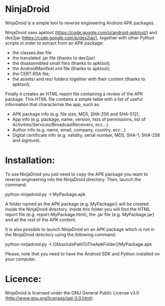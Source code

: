 NinjaDroid
==========

NinjaDroid is a simple tool to reverse engineering Android APK packages.

NinjaDroid uses apktool (https://code.google.com/p/android-apktool/) and dex2jar (https://code.google.com/p/dex2jar/), together with other Python scripts in order to extract from an APK package:

- the classes.dex file
- the translated .jar file (thanks to dex2jar)
- the disassembled smali files (thanks to apktool);
- the AndroidManifest.xml file (thanks to apktool);
- the CERT.RSA file;
- the assets/ and res/ folders together with their content (thanks to apktool);

Finally it creates an HTML report file containing a review of the APK package.
This HTML file contains a simple table with a list of useful information that characterise the app, such as:
- APK package info (e.g. file size, MD5, SHA-256 and SHA-512);
- App info (e.g. package, name, version, lists of permissions, list of Activities/Services/BroadcastReceivers, ecc...)
- Author info (e.g. name, email, company, country, ecc...)
- Digital certificate info (e.g. validity, serial number, MD5, SHA-1, SHA-256 and signture).


Installation:
=============
To use NinjaDroid you just need to copy the APK package you want to reverse engineering into the NinjaDroid directory. Then, launch the command:

python ninjadroid.py -t MyPackage.apk

A folder named as the APK package (e.g. MyPackage/) will be created inside the NinjaDroid directory. Inside this folder you will find the HTML report file (e.g. report-MyPackage.html), the .jar file (e.g. MyPackage.jar) and all the rest of the APK content.

It is also possible to launch NinjaDroid on an APK package which is not in the NinjaDroid directory using the following command:

python ninjadroid.py -t /[AbsolutePathToTheApkFolder]/MyPackage.apk

Please, note that you need to have the Android SDK and Python installed on your computer.


Licence:
========
NinjaDroid is licensed under the GNU General Public License v3.0 (http://www.gnu.org/licenses/gpl-3.0.html).
